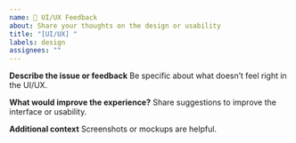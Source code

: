 ```yaml
---
name: 🎨 UI/UX Feedback
about: Share your thoughts on the design or usability
title: "[UI/UX] "
labels: design
assignees: ""
---
```


**Describe the issue or feedback**
Be specific about what doesn’t feel right in the UI/UX.

**What would improve the experience?**
Share suggestions to improve the interface or usability.

**Additional context**
Screenshots or mockups are helpful.
